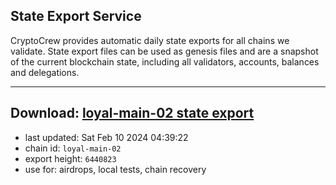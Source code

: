## State Export Service
CryptoCrew provides automatic daily state exports for all chains we validate. State export files can be used as genesis files and are a snapshot of the current blockchain state, including all validators, accounts, balances and delegations.

---
**Download: [loyal-main-02 state export](https://dl.ccvalidators.com/SERVICE/loyal/loyal-main-02_export_6440823.json)**
---

- last updated: Sat Feb 10 2024 04:39:22
- chain id: `loyal-main-02`
- export height: `6440823`
- use for: airdrops, local tests, chain recovery
